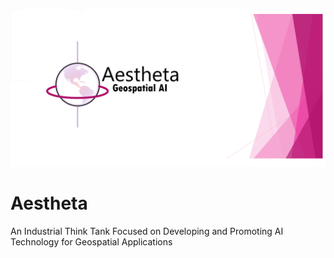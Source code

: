 ![GitHub Logo](/Logos/logo_1280x640.png)

# Aestheta
An Industrial Think Tank Focused on Developing and Promoting AI Technology for Geospatial Applications
